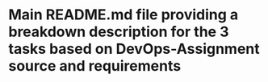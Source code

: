 # Main README.md file providing a breakdown description for the 3 tasks based on DevOps-Assignment source and requirements
